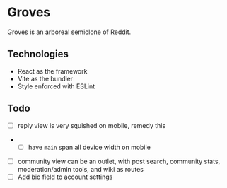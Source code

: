 # Groves

Groves is an arboreal semiclone of Reddit.

## Technologies

- React as the framework
- Vite as the bundler
- Style enforced with ESLint

## Todo

- [ ] reply view is very squished on mobile, remedy this
- - [ ] have `main` span all device width on mobile
- [ ] community view can be an outlet, with post search, community stats, moderation/admin tools, and wiki as routes
- [ ] Add bio field to account settings
